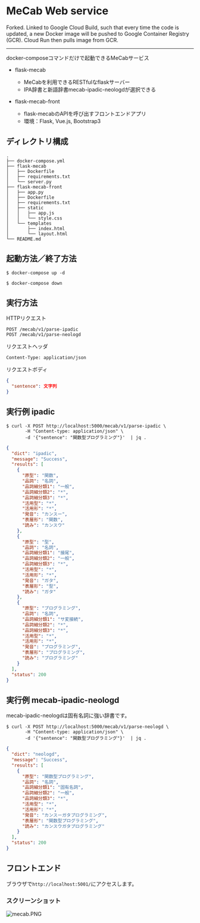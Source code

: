 # MeCab Web service

Forked.
Linked to Google Cloud Build, such that every time the code is updated, a new Docker image will be pushed to Google Container Registry (GCR). Cloud Run then pulls image from GCR.

---

docker-composeコマンドだけで起動できるMeCabサービス

* flask-mecab
  * MeCabを利用できるRESTfulなflaskサーバー
  * IPA辞書と新語辞書mecab-ipadic-neologdが選択できる

* flask-mecab-front
  * flask-mecabのAPIを呼び出すフロントエンドアプリ
  * 環境：Flask, Vue.js, Bootstrap3

## ディレクトリ構成

```text
.
├── docker-compose.yml
├── flask-mecab
│   ├── Dockerfile
│   ├── requirements.txt
│   └── server.py
├── flask-mecab-front
│   ├── app.py
│   ├── Dockerfile
│   ├── requirements.txt
│   ├── static
│   │   ├── app.js
│   │   └── style.css
│   └── templates
│       ├── index.html
│       └── layout.html
└── README.md
```

## 起動方法／終了方法

```shell-session
$ docker-compose up -d
```

```shell-session
$ docker-compose down
```

## 実行方法
HTTPリクエスト

```text
POST /mecab/v1/parse-ipadic
POST /mecab/v1/parse-neologd
```

リクエストヘッダ

```text
Content-Type: application/json
```

リクエストボディ

```json
{
  "sentence": 文字列
}
```

## 実行例 ipadic

```shell-session
$ curl -X POST http://localhost:5000/mecab/v1/parse-ipadic \
       -H "Content-type: application/json" \
       -d '{"sentence": "関数型プログラミング"}'  | jq .
```

```json
{
  "dict": "ipadic",
  "message": "Success",
  "results": [
    {
      "原型": "関数",
      "品詞": "名詞",
      "品詞細分類1": "一般",
      "品詞細分類2": "*",
      "品詞細分類3": "*",
      "活用型": "*",
      "活用形": "*",
      "発音": "カンスー",
      "表層形": "関数",
      "読み": "カンスウ"
    },
    {
      "原型": "型",
      "品詞": "名詞",
      "品詞細分類1": "接尾",
      "品詞細分類2": "一般",
      "品詞細分類3": "*",
      "活用型": "*",
      "活用形": "*",
      "発音": "ガタ",
      "表層形": "型",
      "読み": "ガタ"
    },
    {
      "原型": "プログラミング",
      "品詞": "名詞",
      "品詞細分類1": "サ変接続",
      "品詞細分類2": "*",
      "品詞細分類3": "*",
      "活用型": "*",
      "活用形": "*",
      "発音": "プログラミング",
      "表層形": "プログラミング",
      "読み": "プログラミング"
    }
  ],
  "status": 200
}
```

## 実行例 mecab-ipadic-neologd

mecab-ipadic-neologdは固有名詞に強い辞書です。

```shell-session
$ curl -X POST http://localhost:5000/mecab/v1/parse-neologd \
       -H "Content-type: application/json" \
       -d '{"sentence": "関数型プログラミング"}'  | jq .
```

```json
{
  "dict": "neologd",
  "message": "Success",
  "results": [
    {
      "原型": "関数型プログラミング",
      "品詞": "名詞",
      "品詞細分類1": "固有名詞",
      "品詞細分類2": "一般",
      "品詞細分類3": "*",
      "活用型": "*",
      "活用形": "*",
      "発音": "カンスーガタプログラミング",
      "表層形": "関数型プログラミング",
      "読み": "カンスウガタプログラミング"
    }
  ],
  "status": 200
}
```

## フロントエンド

ブラウザで`http://localhost:5001/`にアクセスします。

### スクリーンショット

![mecab.PNG](https://qiita-image-store.s3.amazonaws.com/0/141719/cdf400f7-9c95-9989-25e2-f731572feb37.png)
